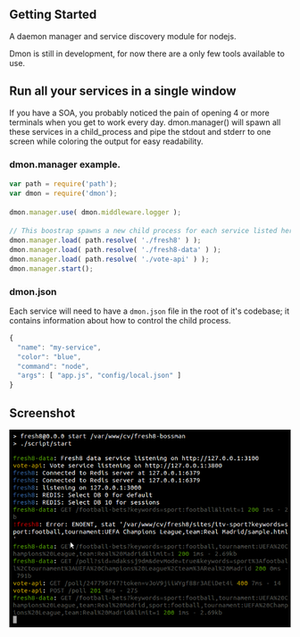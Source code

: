 
## Getting Started

A daemon manager and service discovery module for nodejs.

Dmon is still in development, for now there are a only few tools available to use.

## Run all your services in a single window

If you have a SOA, you probably noticed the pain of opening 4 or more terminals when you get to work every day. dmon.manager() will spawn all these services in a child_process and pipe the stdout and stderr to one screen while coloring the output for easy readability.

### dmon.manager example.

```javascript
var path = require('path');
var dmon = require('dmon');

dmon.manager.use( dmon.middleware.logger );

// This boostrap spawns a new child process for each service listed here.
dmon.manager.load( path.resolve( './fresh8' ) );
dmon.manager.load( path.resolve( './fresh8-data' ) );
dmon.manager.load( path.resolve( './vote-api' ) );
dmon.manager.start();
```

### dmon.json

Each service will need to have a `dmon.json` file in the root of it's codebase; it contains information about how to control the child process.

```javascript
{
  "name": "my-service",
  "color": "blue",
  "command": "node",
  "args": [ "app.js", "config/local.json" ]
}
```

Screenshot
----------
![dmon](https://github.com/missinglink/dmon/raw/master/screenshot.png "dmon")